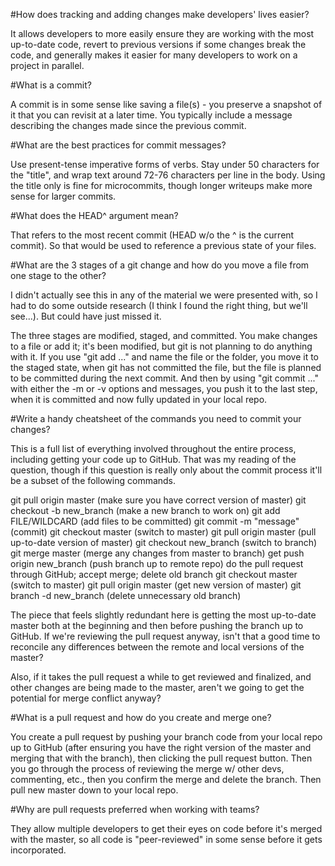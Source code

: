 #How does tracking and adding changes make developers' lives easier?

It allows developers to more easily ensure they are working with the most up-to-date code, revert to previous versions if some changes break the code, and generally makes it easier for many developers to work on a project in parallel.

#What is a commit?

A commit is in some sense like saving a file(s) - you preserve a snapshot of it that you can revisit at a later time. You typically include a message describing the changes made since the previous commit.

#What are the best practices for commit messages?

Use present-tense imperative forms of verbs. Stay under 50 characters for the "title", and wrap text around 72-76 characters per line in the body. Using the title only is fine for microcommits, though longer writeups make more sense for larger commits.

#What does the HEAD^ argument mean?

That refers to the most recent commit (HEAD w/o the ^ is the current commit). So that would be used to reference a previous state of your files.

#What are the 3 stages of a git change and how do you move a file from one stage to the other?

I didn't actually see this in any of the material we were presented with, so I had to do some outside research (I think I found the right thing, but we'll see...). But could have just missed it.

The three stages are modified, staged, and committed. You make changes to a file or add it; it's been modified, but git is not planning to do anything with it. If you use "git add ..." and name the file or the folder, you move it to the staged state, when git has not committed the file, but the file is planned to be committed during the next commit. And then by using "git commit ..." with either the -m or -v options and messages, you push it to the last step, when it is committed and now fully updated in your local repo.

#Write a handy cheatsheet of the commands you need to commit your changes?

This is a full list of everything involved throughout the entire process, including getting your code up to GitHub. That was my reading of the question, though if this question is really only about the commit process it'll be a subset of the following commands.

git pull origin master (make sure you have correct version of master)
git checkout -b new_branch (make a new branch to work on)
git add FILE/WILDCARD (add files to be committed)
git commit -m "message" (commit)
git checkout master (switch to master)
git pull origin master (pull up-to-date version of master)
git checkout new_branch (switch to branch)
git merge master (merge any changes from master to branch)
get push origin new_branch (push branch up to remote repo)
do the pull request through GitHub; accept merge; delete old branch
git checkout master (switch to master)
git pull origin master (get new version of master)
git branch -d new_branch (delete unnecessary old branch)

The piece that feels slightly redundant here is getting the most up-to-date master both at the beginning and then before pushing the branch up to GitHub. If we're reviewing the pull request anyway, isn't that a good time to reconcile any differences between the remote and local versions of the master?

Also, if it takes the pull request a while to get reviewed and finalized, and other changes are being made to the master, aren't we going to get the potential for merge conflict anyway?

#What is a pull request and how do you create and merge one?

You create a pull request by pushing your branch code from your local repo up to GitHub (after ensuring you have the right version of the master and merging that with the branch), then clicking the pull request button. Then you go through the process of reviewing the merge w/ other devs, commenting, etc., then you confirm the merge and delete the branch. Then pull new master down to your local repo.

#Why are pull requests preferred when working with teams?

They allow multiple developers to get their eyes on code before it's merged with the master, so all code is "peer-reviewed" in some sense before it gets incorporated.